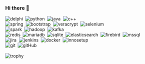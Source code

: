 ### Hi there 👋


![delphi](https://img.shields.io/badge/-Delphi-364146?style=for-the-badge&logo=delphi)&nbsp;
![python](https://img.shields.io/badge/-Python-364146?style=for-the-badge&logo=python)&nbsp;
![java](https://img.shields.io/badge/-Java-364146?style=for-the-badge&logo=java)&nbsp;
![c++](https://img.shields.io/badge/-C++-364146?style=for-the-badge&logo=cplusplus)&nbsp;
<br/>
![spring](https://img.shields.io/badge/-Spring-364146?style=for-the-badge&logo=spring)&nbsp;
![bootstrap](https://img.shields.io/badge/-Bootstrap-364146?style=for-the-badge&logo=bootstrap)&nbsp;
![veracrypt](https://img.shields.io/badge/-Veracrypt-364146?style=for-the-badge&logo=veracrypt)&nbsp;
![selenium](https://img.shields.io/badge/-Selenium-364146?style=for-the-badge&logo=selenium)&nbsp;
<br/>
![spark](https://img.shields.io/badge/-Spark-364146?style=for-the-badge&logo=Apache%20Spark)&nbsp;
![hadoop](https://img.shields.io/badge/-Hadoop-364146?style=for-the-badge&logo=Apache%20Hadoop)&nbsp;
![kafka](https://img.shields.io/badge/-Kafka-364146?style=for-the-badge&logo=Apache%20Kafka)&nbsp;
<br/>
![redis](https://img.shields.io/badge/-Redis-364146?style=for-the-badge&logo=redis)&nbsp;
![mariadb](https://img.shields.io/badge/-Mariadb-364146?style=for-the-badge&logo=mariadb)&nbsp;
![sqlite](https://img.shields.io/badge/-Sqlite-364146?style=for-the-badge&logo=sqlite)&nbsp;
![elasticsearch](https://img.shields.io/badge/-Elasticsearch-364146?style=for-the-badge&logo=elasticsearch)&nbsp;
![firebird](https://img.shields.io/badge/-Firebird-364146?style=for-the-badge&logo=thunderbird)&nbsp;
![mssql](https://img.shields.io/badge/-mssql-364146?style=for-the-badge&logo=MSsql)&nbsp;
<br/>
![jira](https://img.shields.io/badge/-Jira-364146?style=for-the-badge&logo=jira)&nbsp;
![jenkins](https://img.shields.io/badge/-Jenkins-364146?style=for-the-badge&logo=jenkins)&nbsp;
![docker](https://img.shields.io/badge/-Docker-364146?style=for-the-badge&logo=docker)&nbsp;
![innosetup](https://img.shields.io/badge/-Inno%20Setup-364146?style=for-the-badge&logo=inno%20setup)&nbsp;
<br/>
![git](https://img.shields.io/badge/-Git-364146?style=for-the-badge&logo=git)&nbsp;
![gitHub](https://img.shields.io/badge/-GitHub-364146?style=for-the-badge&logo=github)&nbsp;
<br/>
<br/>
![trophy](https://github-profile-trophy.vercel.app/?username=lxxxv&no-frame=true&theme=discord)

<!--
**lxxxv/lxxxv** is a ✨ _special_ ✨ repository because its `README.md` (this file) appears on your GitHub profile.

Here are some ideas to get you started:

- 🔭 I’m currently working on ...
- 🌱 I’m currently learning ...
- 👯 I’m looking to collaborate on ...
- 🤔 I’m looking for help with ...
- 💬 Ask me about ...
- 📫 How to reach me: ...
- 😄 Pronouns: ...
- ⚡ Fun fact: ...
-->
